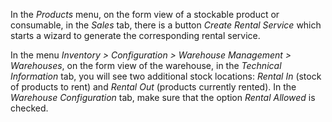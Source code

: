 In the *Products* menu, on the form view of a stockable product or
consumable, in the *Sales* tab, there is a button *Create Rental
Service* which starts a wizard to generate the corresponding rental
service.

In the menu *Inventory \> Configuration \> Warehouse Management \>
Warehouses*, on the form view of the warehouse, in the *Technical
Information* tab, you will see two additional stock locations: *Rental
In* (stock of products to rent) and *Rental Out* (products currently
rented). In the *Warehouse Configuration* tab, make sure that the option
*Rental Allowed* is checked.
